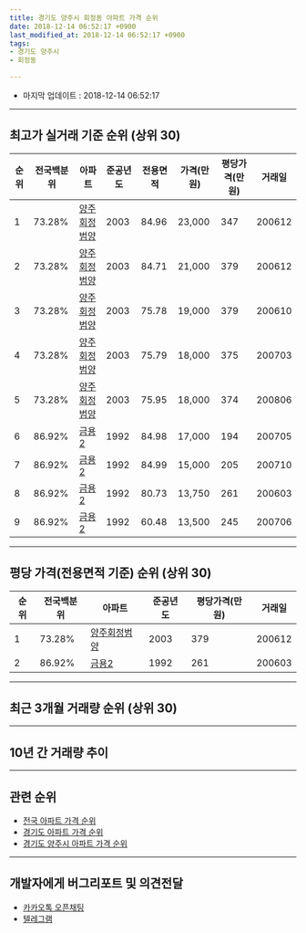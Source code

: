 ```yaml
---
title: 경기도 양주시 회정동 아파트 가격 순위
date: 2018-12-14 06:52:17 +0900
last_modified_at: 2018-12-14 06:52:17 +0900
tags:
- 경기도 양주시
- 회정동

---
```


* 마지막 업데이트 : 2018-12-14 06:52:17

---

## 최고가 실거래 기준 순위 (상위 30)


|순위|전국백분위|아파트|준공년도|전용면적|가격(만원)|평당가격(만원)|거래일|
|---|---|---|---|---|---|---|---|
|1|73.28%|[양주회정범양](https://search.naver.com/search.naver?query=%EA%B2%BD%EA%B8%B0%EB%8F%84+%EC%96%91%EC%A3%BC%EC%8B%9C+%ED%9A%8C%EC%A0%95%EB%8F%99+%EC%96%91%EC%A3%BC%ED%9A%8C%EC%A0%95%EB%B2%94%EC%96%91)|2003|84.96|23,000|347|200612|
|2|73.28%|[양주회정범양](https://search.naver.com/search.naver?query=%EA%B2%BD%EA%B8%B0%EB%8F%84+%EC%96%91%EC%A3%BC%EC%8B%9C+%ED%9A%8C%EC%A0%95%EB%8F%99+%EC%96%91%EC%A3%BC%ED%9A%8C%EC%A0%95%EB%B2%94%EC%96%91)|2003|84.71|21,000|379|200612|
|3|73.28%|[양주회정범양](https://search.naver.com/search.naver?query=%EA%B2%BD%EA%B8%B0%EB%8F%84+%EC%96%91%EC%A3%BC%EC%8B%9C+%ED%9A%8C%EC%A0%95%EB%8F%99+%EC%96%91%EC%A3%BC%ED%9A%8C%EC%A0%95%EB%B2%94%EC%96%91)|2003|75.78|19,000|379|200610|
|4|73.28%|[양주회정범양](https://search.naver.com/search.naver?query=%EA%B2%BD%EA%B8%B0%EB%8F%84+%EC%96%91%EC%A3%BC%EC%8B%9C+%ED%9A%8C%EC%A0%95%EB%8F%99+%EC%96%91%EC%A3%BC%ED%9A%8C%EC%A0%95%EB%B2%94%EC%96%91)|2003|75.79|18,000|375|200703|
|5|73.28%|[양주회정범양](https://search.naver.com/search.naver?query=%EA%B2%BD%EA%B8%B0%EB%8F%84+%EC%96%91%EC%A3%BC%EC%8B%9C+%ED%9A%8C%EC%A0%95%EB%8F%99+%EC%96%91%EC%A3%BC%ED%9A%8C%EC%A0%95%EB%B2%94%EC%96%91)|2003|75.95|18,000|374|200806|
|6|86.92%|[금용2](https://search.naver.com/search.naver?query=%EA%B2%BD%EA%B8%B0%EB%8F%84+%EC%96%91%EC%A3%BC%EC%8B%9C+%ED%9A%8C%EC%A0%95%EB%8F%99+%EA%B8%88%EC%9A%A92)|1992|84.98|17,000|194|200705|
|7|86.92%|[금용2](https://search.naver.com/search.naver?query=%EA%B2%BD%EA%B8%B0%EB%8F%84+%EC%96%91%EC%A3%BC%EC%8B%9C+%ED%9A%8C%EC%A0%95%EB%8F%99+%EA%B8%88%EC%9A%A92)|1992|84.99|15,000|205|200710|
|8|86.92%|[금용2](https://search.naver.com/search.naver?query=%EA%B2%BD%EA%B8%B0%EB%8F%84+%EC%96%91%EC%A3%BC%EC%8B%9C+%ED%9A%8C%EC%A0%95%EB%8F%99+%EA%B8%88%EC%9A%A92)|1992|80.73|13,750|261|200603|
|9|86.92%|[금용2](https://search.naver.com/search.naver?query=%EA%B2%BD%EA%B8%B0%EB%8F%84+%EC%96%91%EC%A3%BC%EC%8B%9C+%ED%9A%8C%EC%A0%95%EB%8F%99+%EA%B8%88%EC%9A%A92)|1992|60.48|13,500|245|200706|


---

## 평당 가격(전용면적 기준) 순위 (상위 30)


|순위|전국백분위|아파트|준공년도|평당가격(만원)|거래일|
|---|---|---|---|---|---|
|1|73.28%|[양주회정범양](https://search.naver.com/search.naver?query=%EA%B2%BD%EA%B8%B0%EB%8F%84+%EC%96%91%EC%A3%BC%EC%8B%9C+%ED%9A%8C%EC%A0%95%EB%8F%99+%EC%96%91%EC%A3%BC%ED%9A%8C%EC%A0%95%EB%B2%94%EC%96%91)|2003|379|200612|
|2|86.92%|[금용2](https://search.naver.com/search.naver?query=%EA%B2%BD%EA%B8%B0%EB%8F%84+%EC%96%91%EC%A3%BC%EC%8B%9C+%ED%9A%8C%EC%A0%95%EB%8F%99+%EA%B8%88%EC%9A%A92)|1992|261|200603|


---

## 최근 3개월 거래량 순위 (상위 30)


<div style="width:100%;">
    <canvas id="deal_count_ranking" height="250"></canvas>
</div>


<script>
new Chart(document.getElementById("deal_count_ranking"), {
    type: 'horizontalBar',
    data: {
        labels: ['양주회정범양', '금용2'],
        datasets: [{
            label: '실거래 수',
            data: [7, 1],
            borderColor: "rgba(255, 0, 128, 1)",
            backgroundColor: "rgba(255, 0, 128, 0.5)",
            fill: false,
        }]
    },
    options: {
        responsive: true,
        title: {
            display: true,
            text: '최근 3개월 거래량 순위'
        },
        tooltips: {
            mode: 'index',
            intersect: false,
            callbacks: {
                title: function(tooltipItems, data) {
                    return "실거래 수:";
                },
                label: function(tooltipItem, data) {
                    return data.labels[tooltipItem.index] + ": " + tooltipItem.xLabel;
                }
            }
        },
        hover: {
            mode: 'nearest',
            intersect: true
        },
        scales: {
            xAxes: [{
                display: true,
                scaleLabel: {
                    display: true,
                    labelString: '실거래 수'
                },
                ticks: {
                    suggestedMin: 0,
                }
            }],
            yAxes: [{
                display: true,
                ticks: {
                    autoSkip: false,
                    callback: function(value, index, values) {
                        if (value.length > 15)
                            return value.substr(0, 13) + "...";
                        else
                            return value;
                    }
                },
                scaleLabel: {
                    display: false,
                }
            }]
        }
    }
});

</script>


---

## 10년 간 거래량 추이


<div style="width:100%;">
    <canvas id="deal_progress" height="250"></canvas>
</div>

<script>
new Chart(document.getElementById("deal_progress"), {
    type: 'line',
    data: {
        labels: ['200812','200901','200902','200903','200904','200905','200906','200907','200908','200909','200910','200911','200912','201001','201002','201003','201004','201005','201006','201007','201008','201009','201010','201011','201012','201101','201102','201103','201104','201105','201106','201107','201108','201109','201110','201111','201112','201201','201202','201203','201204','201205','201206','201207','201208','201209','201210','201211','201212','201301','201302','201303','201304','201305','201306','201307','201308','201309','201310','201311','201312','201401','201402','201403','201404','201405','201406','201407','201408','201409','201410','201411','201412','201501','201502','201503','201504','201505','201506','201507','201508','201509','201510','201511','201512','201601','201602','201603','201604','201605','201606','201607','201608','201609','201610','201611','201612','201701','201702','201703','201704','201705','201706','201707','201708','201709','201710','201711','201712','201801','201802','201803','201804','201805','201806','201807','201808','201809','201810','201811','201812'],
        datasets: [{
            label: '실거래 수',
            pointRadius: 1,
            data: [71, 3, 0, 3, 1, 1, 2, 1, 1, 1, 5, 7, 36, 2, 3, 6, 17, 20, 1, 0, 2, 0, 3, 5, 3, 5, 3, 12, 8, 6, 11, 4, 2, 4, 3, 4, 14, 2, 4, 8, 1, 2, 3, 2, 0, 10, 4, 7, 1, 4, 4, 7, 5, 9, 5, 1, 6, 9, 12, 6, 7, 4, 4, 7, 6, 2, 6, 2, 7, 7, 9, 8, 4, 2, 3, 12, 17, 11, 8, 11, 4, 9, 10, 7, 6, 8, 8, 6, 6, 15, 14, 7, 4, 6, 11, 4, 6, 2, 6, 3, 8, 6, 5, 9, 14, 4, 6, 2, 4, 4, 7, 5, 6, 1, 5, 2, 9, 4, 7, 1, 0],
            borderColor: "rgba(255, 201, 14, 1)",
            backgroundColor: "rgba(255, 201, 14, 0.5)",
            fill: true,
        }]
    },
    options: {
        responsive: true,
        title: {
            display: true,
            text: '10년간 거래량 추이'
        },
        tooltips: {
            mode: 'index',
            intersect: false,
        },
        hover: {
            mode: 'nearest',
            intersect: true
        },
        scales: {
            xAxes: [{
                display: true,
                scaleLabel: {
                    display: true,
                    labelString: '년/월'
                }
            }],
            yAxes: [{
                display: true,
                ticks: {
                    suggestedMin: 0,
                },
                scaleLabel: {
                    display: true,
                    labelString: '실거래 수'
                }
            }]
        }
    }
});

</script>


---

## 관련 순위

- [전국 아파트 가격 순위](https://inasie.github.io/apt-ranking/전국)
- [경기도 아파트 가격 순위](https://inasie.github.io/apt-ranking/경기도)
- [경기도 양주시 아파트 가격 순위](https://inasie.github.io/apt-ranking/경기도-양주시)


---

## 개발자에게 버그리포트 및 의견전달

- [카카오톡 오픈채팅](https://open.kakao.com/o/gLJUAP4)
- [텔레그램](https://t.me/inasie)

